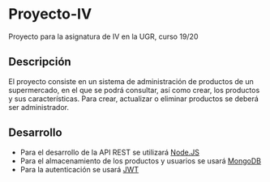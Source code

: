 # Proyecto-IV
Proyecto para la asignatura de IV en la UGR, curso 19/20

## Descripción
El proyecto consiste en un sistema de administración de productos de un supermercado, en el que se podrá consultar, así como crear, los productos y sus características. Para crear, actualizar o eliminar productos se deberá ser administrador.

## Desarrollo
* Para el desarrollo de la API REST se utilizará [Node.JS](https://nodejs.org/es/)
* Para el almacenamiento de los productos y usuarios se usará [MongoDB](https://www.mongodb.com/es)
* Para la autenticación se usará [JWT](https://jwt.io/)